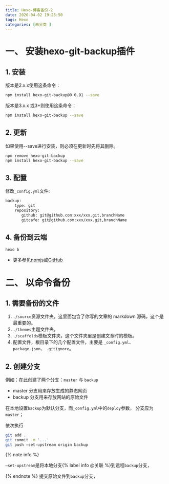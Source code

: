 ```yaml
---
title: Hexo-博客备份-2
date: 2020-04-02 19:25:50
tags: Hexo
categories: [未分类 ]
---
```



# 一、 安装hexo-git-backup插件

## 1. 安装

版本是2.x.x使用这条命令：

```bash
npm install hexo-git-backup@0.0.91 --save
```

版本是3.x.x 或3+则使用这条命令：

```bash
npm install hexo-git-backup --save
```

<!-- more -->

## 2. 更新

如果使用--save进行安装，则必须在更新时先将其删除。

```bash
npm remove hexo-git-backup
npm install hexo-git-backup --save
```

## 3. 配置

修改`_config.yml`文件:
```bash
backup:
    type: git
    repository:
       github: git@github.com:xxx/xxx.git,branchName
       gitcafe: git@github.com:xxx/xxx.git,branchName
```

## 4. 备份到云端

```bash
hexo b
```

- 更多参见[npmjs](https://www.npmjs.com/package/hexo-git-backup)或[GitHub](https://github.com/coneycode/hexo-git-backup)

# 二、 以命令备份

## 1. 需要备份的文件

1. `./source`资源文件夹，这里面包含了你写的文章的 markdown 源码，这个是最重要的。
2. `./themes`主题文件夹，
3. `./scaffolds`模板文件夹，这个文件夹里是创建文章时的模板。
4. 配置文件，根目录下的几个配置文件，主要是 `_config.yml`、 `package.json`、 `.gitignore`。 

## 2. 创建分支

例如：在此创建了两个分支：`master` 与 `backup`

- master 分支用来存放生成的静态网页
- backup 分支用来存放网站的原始文件

在本地设置`backup`为默认分支，而`_config.yml`中的`deploy`参数， 分支应为`master`；

依次执行

```bash
git add . 
git commit -m '...'
git push –set-upstream origin backup
```

{% note info %}

`–set-upstream`是将本地分支{% label info  @关联 %}到远程`backup`分支，

{% endnote %}
提交原始文件到`backup`分支，

